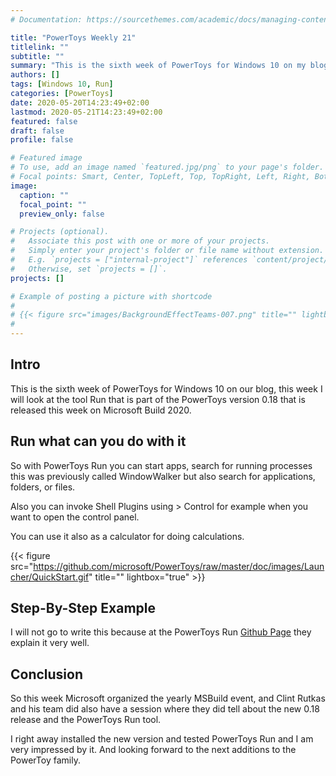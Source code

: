 ```yaml
---
# Documentation: https://sourcethemes.com/academic/docs/managing-content/

title: "PowerToys Weekly 21"
titlelink: ""
subtitle: ""
summary: "This is the sixth week of PowerToys for Windows 10 on my blog, this week we will look at the tool Run that is part of the PowerToys."
authors: []
tags: [Windows 10, Run]
categories: [PowerToys]
date: 2020-05-20T14:23:49+02:00
lastmod: 2020-05-21T14:23:49+02:00
featured: false
draft: false
profile: false

# Featured image
# To use, add an image named `featured.jpg/png` to your page's folder.
# Focal points: Smart, Center, TopLeft, Top, TopRight, Left, Right, BottomLeft, Bottom, BottomRight.
image:
  caption: ""
  focal_point: ""
  preview_only: false

# Projects (optional).
#   Associate this post with one or more of your projects.
#   Simply enter your project's folder or file name without extension.
#   E.g. `projects = ["internal-project"]` references `content/project/deep-learning/index.md`.
#   Otherwise, set `projects = []`.
projects: []

# Example of posting a picture with shortcode
#
# {{< figure src="images/BackgroundEffectTeams-007.png" title="" lightbox="true" >}}
#
---
```


## Intro

This is the sixth week of PowerToys for Windows 10 on our blog, this week I will look at the tool Run that is part of the PowerToys version 0.18 that is released this week on Microsoft Build 2020.

## Run what can you do with it

So with PowerToys Run you can start apps, search for running processes this was previously called WindowWalker but also search for applications, folders, or files.

Also you can invoke Shell Plugins using > Control for example when you want to open the control panel.

You can use it also as a calculator for doing calculations.

{{< figure src="https://github.com/microsoft/PowerToys/raw/master/doc/images/Launcher/QuickStart.gif" title="" lightbox="true" >}}

## Step-By-Step Example

I will not go to write this because at the PowerToys Run [Github Page](https://github.com/microsoft/PowerToys/tree/master/src/modules/launcher) they explain it very well.

## Conclusion

So this week Microsoft organized the yearly MSBuild event, and Clint Rutkas and his team did also have a session where they did tell about the new 0.18 release and the PowerToys Run tool.

I right away installed the new version and tested PowerToys Run and I am very impressed by it. And looking forward to the next additions to the PowerToy family.
